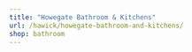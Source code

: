 ```yaml
---
title: "Howegate Bathroom & Kitchens"
url: /hawick/howegate-bathroom-and-kitchens/
shop: bathroom
---
```

